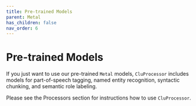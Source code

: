 ```yaml
---
title: Pre-trained Models
parent: Metal
has_children: false
nav_order: 6
---
```


# Pre-trained Models

If you just want to use our pre-trained `Metal` models, `CluProcessor` includes models for part-of-speech tagging, named entity recognition, syntactic chunking, and semantic role labeling. 

Please see the Processors section for instructions how to use `CluProcessor`.

